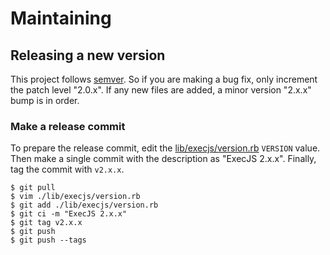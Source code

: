 # Maintaining

## Releasing a new version

This project follows [semver](http://semver.org/). So if you are making a bug
fix, only increment the patch level "2.0.x". If any new files are added, a minor
version "2.x.x" bump is in order.

### Make a release commit

To prepare the release commit, edit the
[lib/execjs/version.rb](https://github.com/sstephenson/execjs/blob/master/lib/execjs/version.rb)
`VERSION` value. Then make a single commit with the description as
"ExecJS 2.x.x". Finally, tag the commit with `v2.x.x`.

```
$ git pull
$ vim ./lib/execjs/version.rb
$ git add ./lib/execjs/version.rb
$ git ci -m "ExecJS 2.x.x"
$ git tag v2.x.x
$ git push
$ git push --tags
```
